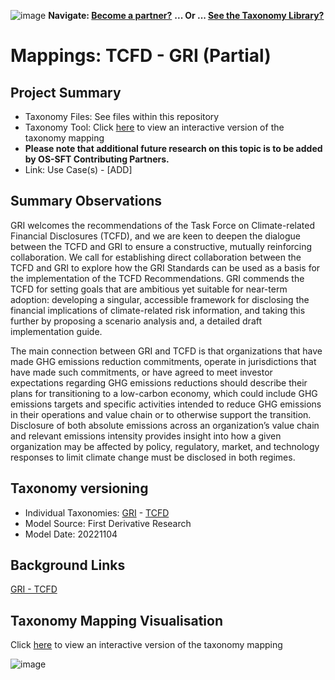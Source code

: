 ![image](https://user-images.githubusercontent.com/112073913/188821900-0c411acf-fbdd-4163-adc9-3ba4e2be78df.png)
**Navigate: [Become a partner?](https://github.com/OS-SFT/06-COLLABORATORS-PARTNERS)**
**... Or ... [See the Taxonomy Library?](https://github.com/orgs/OS-SFT/projects/2)**

# Mappings: TCFD - GRI (Partial)

## Project Summary

- Taxonomy Files: See files within this repository
- Taxonomy Tool: Click [here](https://os-sft.solidatus.com/viewer/share/AzQ06ntKa7i1I1SRurXxrTegm3ewMw5w) to view an interactive version of the taxonomy mapping
- **Please note that additional future research on this topic is to be added by OS-SFT Contributing Partners.**
- Link: Use Case(s) - [ADD]

## Summary Observations

GRI welcomes the recommendations of the Task Force on Climate-related Financial Disclosures (TCFD), and we are keen to deepen the dialogue between the TCFD and GRI to ensure a constructive, mutually reinforcing collaboration. We call for establishing direct collaboration between the TCFD and GRI to explore how the GRI Standards can be used as a basis for the implementation of the TCFD Recommendations. GRI commends the TCFD for setting goals that are ambitious yet suitable for near-term adoption: developing a singular, accessible framework for disclosing the financial implications of climate-related risk information, and taking this further by proposing a scenario analysis and, a detailed draft implementation guide.

The main connection between GRI and TCFD is that organizations that have made GHG emissions reduction commitments, operate in jurisdictions that have made such commitments, or have agreed to meet investor expectations regarding GHG emissions reductions should describe their plans for transitioning to a low-carbon economy, which could include GHG emissions targets and specific activities intended to reduce GHG emissions in their operations and value chain or to otherwise support the transition.
Disclosure of both absolute emissions across an organization’s value chain and relevant emissions intensity provides insight into how a given organization may be affected by policy, regulatory, market, and technology responses to limit climate change must be disclosed in both regimes. 

## Taxonomy versioning

- Individual Taxonomies: [GRI](https://github.com/OS-SFT/Taxonomy-Mappings-Library/tree/main/Single%20Taxonomies/GRI) - [TCFD](https://github.com/OS-SFT/Taxonomy-Mappings-Library/tree/main/Single%20Taxonomies/TCFD)
- Model Source: First Derivative Research
- Model Date: 20221104

## Background Links
[GRI - TCFD](https://www.globalreporting.org/standards/media/1379/item-10-submission-gri-tcfd-publication.pdf)

## Taxonomy Mapping Visualisation

Click [here](https://os-sft.solidatus.com/viewer/share/AzQ06ntKa7i1I1SRurXxrTegm3ewMw5w) to view an interactive version of the taxonomy mapping

![image](https://github.com/OS-SFT/Taxonomy-Mappings-Library/assets/112079442/935d80dc-9570-45f0-b7da-c5207fba3b2e)
